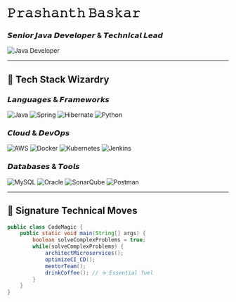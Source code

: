 # 𝙿𝚛𝚊𝚜𝚑𝚊𝚗𝚝𝚑 𝙱𝚊𝚜𝚔𝚊𝚛  
### 𝙎𝙚𝙣𝙞𝙤𝙧 𝙅𝙖𝙫𝙖 𝘿𝙚𝙫𝙚𝙡𝙤𝙥𝙚𝙧 & 𝙏𝙚𝙘𝙝𝙣𝙞𝙘𝙖𝙡 𝙇𝙚𝙖𝙙

![Java Developer](https://media.giphy.com/media/v1.Y2lkPTc5MGI3NjExbTZ0d2xzbzM4cHh1dTQxYjV5b2N6d3B2eGJjM3h2a2h6eG1yZ2F0ZyZlcD12MV9pbnRlcm5hbF9naWZfYnlfaWQmY3Q9Zw/cox6Uo8LaK8Gvusd3a/giphy.gif)

---

## 🔮 **Tech Stack Wizardry**

### **𝙇𝙖𝙣𝙜𝙪𝙖𝙜𝙚𝙨 & 𝙁𝙧𝙖𝙢𝙚𝙬𝙤𝙧𝙠𝙨**  
![Java](https://img.shields.io/badge/Java-ED8B00?style=for-the-badge&logo=openjdk&logoColor=white)
![Spring](https://img.shields.io/badge/Spring-6DB33F?style=for-the-badge&logo=spring&logoColor=white)
![Hibernate](https://img.shields.io/badge/Hibernate-59666C?style=for-the-badge&logo=Hibernate&logoColor=white)
![Python](https://img.shields.io/badge/Python-3776AB?style=for-the-badge&logo=python&logoColor=white)

### **𝘾𝙡𝙤𝙪𝙙 & 𝘿𝙚𝙫𝙊𝙥𝙨**  
![AWS](https://img.shields.io/badge/AWS-232F3E?style=for-the-badge&logo=amazon-aws&logoColor=white)
![Docker](https://img.shields.io/badge/Docker-2496ED?style=for-the-badge&logo=docker&logoColor=white)
![Kubernetes](https://img.shields.io/badge/Kubernetes-326CE5?style=for-the-badge&logo=kubernetes&logoColor=white)
![Jenkins](https://img.shields.io/badge/Jenkins-D24939?style=for-the-badge&logo=Jenkins&logoColor=white)

### **𝘿𝙖𝙩𝙖𝙗𝙖𝙨𝙚𝙨 & 𝙏𝙤𝙤𝙡𝙨**  
![MySQL](https://img.shields.io/badge/MySQL-4479A1?style=for-the-badge&logo=mysql&logoColor=white)
![Oracle](https://img.shields.io/badge/Oracle-F80000?style=for-the-badge&logo=oracle&logoColor=white)
![SonarQube](https://img.shields.io/badge/SonarQube-4E9BCD?style=for-the-badge&logo=SonarQube&logoColor=white)
![Postman](https://img.shields.io/badge/Postman-FF6C37?style=for-the-badge&logo=Postman&logoColor=white)

---

## 🚀 **Signature Technical Moves**
```java
public class CodeMagic {
    public static void main(String[] args) {
        boolean solveComplexProblems = true;
        while(solveComplexProblems) {
            architectMicroservices();
            optimizeCI_CD();
            mentorTeam();
            drinkCoffee(); // ☕ Essential fuel
        }
    }
}

